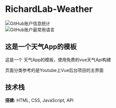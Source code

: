 # RichardLab-Weather
![GitHub账户信息统计](https://github-stats.ubrong.com/api?username=Richard233n&show_icons=true&theme=tokyonight)
<br>
![GitHub账户最常用语言](https://github-stats.ubrong.com/api/top-langs/?username=Richard233n&theme=tokyonight)
## 这是一个天气App的模板 
这是一个 天气App的模板，使用免费的vue天气Api构建

页面分类参考的是Youtube上Vue后台项目的主界面
## 技术栈

**搭建:** HTML, CSS, JavaScript, API

